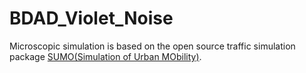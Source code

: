 # BDAD_Violet_Noise

Microscopic simulation is based on the open source traffic simulation package [SUMO(Simulation of Urban MObility)](https://sumo.dlr.de/docs/index.html).
